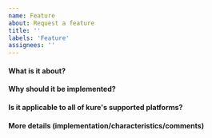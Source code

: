```yaml
---
name: Feature
about: Request a feature
title: ''
labels: 'Feature'
assignees: ''
---
```


<!-- Please answer these questions before submitting your feature. Thanks! -->

#### What is it about?



#### Why should it be implemented?



#### Is it applicable to all of kure's supported platforms?



#### More details (implementation/characteristics/comments)


